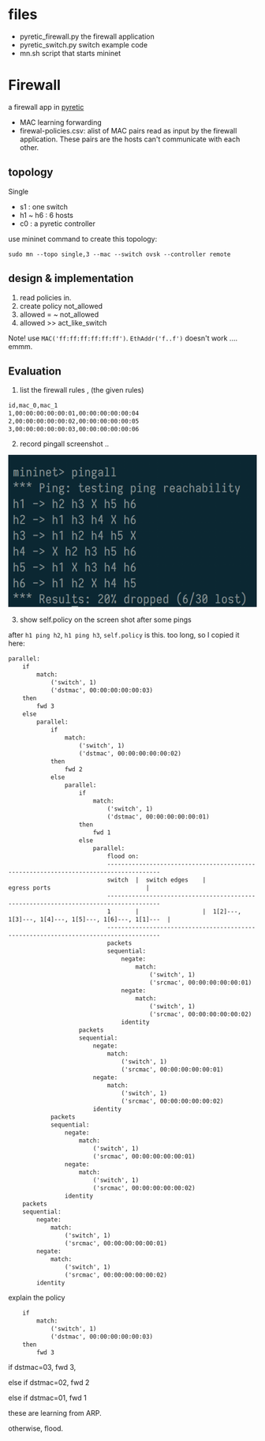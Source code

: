 # files 

- pyretic_firewall.py   the firewall application
- pyretic_switch.py     switch example code
- mn.sh                 script that starts mininet



# Firewall

a firewall app in [pyretic](https://github.com/frenetic-lang/pyretic)

- MAC learning forwarding
- firewal-policies.csv: alist of MAC pairs read as input by the firewall application.
  These pairs are the hosts can't communicate with each other.

## topology

Single

- s1 : one switch
- h1 ~ h6 : 6 hosts
- c0 : a pyretic controller

use mininet command to create this topology:

```
sudo mn --topo single,3 --mac --switch ovsk --controller remote
```

## design & implementation

1. read policies in.
2. create policy not_allowed
3. allowed = ~ not_allowed
4. allowed >> act_like_switch

Note! use `MAC('ff:ff:ff:ff:ff:ff')`. `EthAddr('f..f')` doesn't work .... emmm.


## Evaluation

1. list the firewall rules , (the given rules)

``` csv
id,mac_0,mac_1
1,00:00:00:00:00:01,00:00:00:00:00:04
2,00:00:00:00:00:02,00:00:00:00:00:05
3,00:00:00:00:00:03,00:00:00:00:00:06
```

2. record pingall screenshot ..

![](./pingall.png)


3. show self.policy on the screen shot after some pings

after `h1 ping h2`, `h1 ping h3`,  `self.policy` is this.  too long, so I copied it here:

```
parallel:
    if
        match:
            ('switch', 1)
            ('dstmac', 00:00:00:00:00:03)
    then
        fwd 3
    else
        parallel:
            if
                match:
                    ('switch', 1)
                    ('dstmac', 00:00:00:00:00:02)
            then
                fwd 2
            else
                parallel:
                    if
                        match:
                            ('switch', 1)
                            ('dstmac', 00:00:00:00:00:01)
                    then
                        fwd 1
                    else
                        parallel:
                            flood on:
                            -------------------------------------------------------------------------------------
                            switch  |  switch edges    |                 egress ports                           |
                            -------------------------------------------------------------------------------------
                            1       |                  |  1[2]---, 1[3]---, 1[4]---, 1[5]---, 1[6]---, 1[1]---  |
                            -------------------------------------------------------------------------------------
                            packets
                            sequential:
                                negate:
                                    match:
                                        ('switch', 1)
                                        ('srcmac', 00:00:00:00:00:01)
                                negate:
                                    match:
                                        ('switch', 1)
                                        ('srcmac', 00:00:00:00:00:02)
                                identity
                    packets
                    sequential:
                        negate:
                            match:
                                ('switch', 1)
                                ('srcmac', 00:00:00:00:00:01)
                        negate:
                            match:
                                ('switch', 1)
                                ('srcmac', 00:00:00:00:00:02)
                        identity
            packets
            sequential:
                negate:
                    match:
                        ('switch', 1)
                        ('srcmac', 00:00:00:00:00:01)
                negate:
                    match:
                        ('switch', 1)
                        ('srcmac', 00:00:00:00:00:02)
                identity
    packets
    sequential:
        negate:
            match:
                ('switch', 1)
                ('srcmac', 00:00:00:00:00:01)
        negate:
            match:
                ('switch', 1)
                ('srcmac', 00:00:00:00:00:02)
        identity
```

 explain the policy


```
    if
        match:
            ('switch', 1)
            ('dstmac', 00:00:00:00:00:03)
    then
        fwd 3
```

if dstmac=03, fwd 3, 

else if dstmac=02, fwd 2

else if dstmac=01, fwd 1

these are learning from ARP.

otherwise, flood.


